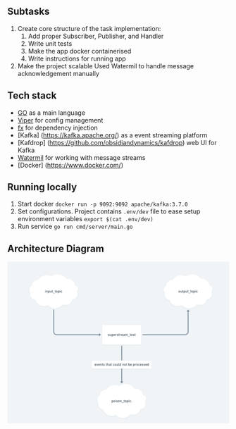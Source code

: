 ## Subtasks
1. Create core structure of the task implementation:
    1. Add proper Subscriber, Publisher, and Handler
    2. Write unit tests
    3. Make the app docker containerised
    4. Write instructions for running app
2. Make the project scalable
   Used Watermil to handle message acknowledgement manually 

## Tech stack
* [GO](https://go.dev/) as a main language
* [Viper](https://github.com/spf13/viper) for config management
* [fx](https://github.com/uber-go/fx) for dependency injection
* [Kafka] (https://kafka.apache.org/) as a event streaming platform
* [Kafdrop] (https://github.com/obsidiandynamics/kafdrop) web UI for Kafka
* [Watermil](https://watermill.io/pubsubs/kafka/) for working with message streams 
* [Docker] (https://www.docker.com/)
 
## Running locally
1. Start docker 
`docker run -p 9092:9092 apache/kafka:3.7.0`
2. Set configurations. Project contains `.env/dev` file to ease setup environment variables
`export $(cat .env/dev)`
3. Run service
`go run cmd/server/main.go`

## Architecture Diagram
![alt text](image.png)
